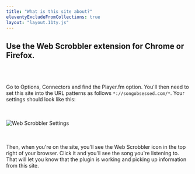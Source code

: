 ```yaml
---
title: "What is this site about?"
eleventyExcludeFromCollections: true
layout: "layout.11ty.js"
---
```


## Use the Web Scrobbler extension for Chrome or Firefox.  
<br /><br />

Go to Options, Connectors and find the Player.fm option. You'll then need to set this site into the URL patterns as follows `*://songobsessed.com/*`. Your settings should look like this:  
<br /><br />

![Web Scrobbler Settings](/img/how-to-scrobble.png)  
<br /><br />

Then, when you're on the site, you'll see the Web Scrobbler icon in the top right of your browser. Click it and you'll see the song you're listening to. That will let you know that the plugin is working and picking up information from this site. 
